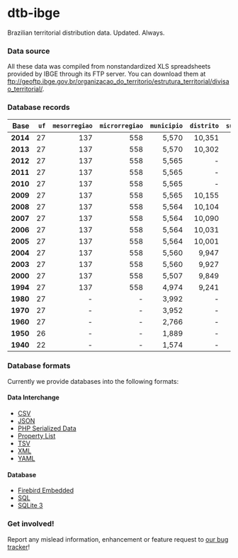 # dtb-ibge

Brazilian territorial distribution data. Updated. Always.

### Data source

All these data was compiled from nonstandardized XLS spreadsheets provided by IBGE through its FTP server. You can download them at <ftp://geoftp.ibge.gov.br/organizacao_do_territorio/estrutura_territorial/divisao_territorial/>.

### Database records

|     Base | `uf` | `mesorregiao` | `microrregiao` | `municipio` | `distrito` | `subdistrito` |
| --------:| ----:| -------------:| --------------:| -----------:| ----------:| -------------:|
| **2014** |   27 |           137 |            558 |       5,570 |     10,351 |           664 |
| **2013** |   27 |           137 |            558 |       5,570 |     10,302 |           662 |
| **2012** |   27 |           137 |            558 |       5,565 |          - |             - |
| **2011** |   27 |           137 |            558 |       5,565 |          - |             - |
| **2010** |   27 |           137 |            558 |       5,565 |          - |             - |
| **2009** |   27 |           137 |            558 |       5,565 |     10,155 |           489 |
| **2008** |   27 |           137 |            558 |       5,564 |     10,104 |           471 |
| **2007** |   27 |           137 |            558 |       5,564 |     10,090 |           471 |
| **2006** |   27 |           137 |            558 |       5,564 |     10,031 |           449 |
| **2005** |   27 |           137 |            558 |       5,564 |     10,001 |           413 |
| **2004** |   27 |           137 |            558 |       5,560 |      9,947 |           413 |
| **2003** |   27 |           137 |            558 |       5,560 |      9,927 |           405 |
| **2000** |   27 |           137 |            558 |       5,507 |      9,849 |           404 |
| **1994** |   27 |           137 |            558 |       4,974 |      9,241 |           155 |
| **1980** |   27 |             - |              - |       3,992 |          - |             - |
| **1970** |   27 |             - |              - |       3,952 |          - |             - |
| **1960** |   27 |             - |              - |       2,766 |          - |             - |
| **1950** |   26 |             - |              - |       1,889 |          - |             - |
| **1940** |   22 |             - |              - |       1,574 |          - |             - |

### Database formats

Currently we provide databases into the following formats:

#### Data Interchange

* [CSV](https://en.wikipedia.org/wiki/Comma-separated_values)
* [JSON](https://en.wikipedia.org/wiki/JSON)
* [PHP Serialized Data](https://en.wikipedia.org/wiki/Serialization#Programming_language_support)
* [Property List](https://en.wikipedia.org/wiki/Property_list)
* [TSV](https://en.wikipedia.org/wiki/Tab-separated_values)
* [XML](https://en.wikipedia.org/wiki/XML)
* [YAML](https://en.wikipedia.org/wiki/YAML)

#### Database

* [Firebird Embedded](https://en.wikipedia.org/wiki/Embedded_database#Firebird_Embedded)
* [SQL](https://en.wikipedia.org/wiki/SQL)
* [SQLite 3](https://en.wikipedia.org/wiki/SQLite)

### Get involved!

Report any mislead information, enhancement or feature request to [our bug tracker](https://github.com/paulofreitas/dtb-ibge/issues)!
